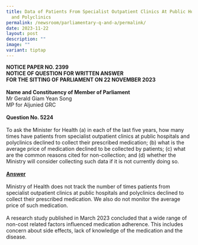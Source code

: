 ```yaml
---
title: Data of Patients From Specialist Outpatient Clinics At Public Hospitals
  and Polyclinics
permalink: /newsroom/parliamentary-q-and-a/permalink/
date: 2023-11-22
layout: post
description: ""
image: ""
variant: tiptap
---
```

<p><strong>NOTICE PAPER NO. 2399&nbsp;<br>NOTICE OF QUESTION FOR WRITTEN ANSWER<br>FOR THE SITTING OF PARLIAMENT ON 22 NOVEMBER 2023<br><br>Name and Constituency of Member of Parliament</strong><br>Mr Gerald Giam Yean Song<br>MP for Aljunied GRC<br><br><strong>Question No. 5224<br></strong><br>To ask the Minister for Health (a) in each of the last five years, how many times have patients from specialist outpatient clinics at public hospitals and polyclinics declined to collect their prescribed medication; (b) what is the average price of medication declined to be collected by patients; (c) what are the common reasons cited for non-collection; and (d) whether the Ministry will consider collecting such data if it is not currently doing so.<br><br><strong><u>Answer</u></strong><br><br>Ministry of Health does not track the number of times patients from specialist outpatient clinics at public hospitals and polyclinics declined to collect their prescribed medication. We also do not monitor the average price of such medication.<br><br>A research study published in March 2023 concluded that a wide range of non-cost related factors influenced medication adherence. This includes concern about side effects, lack of knowledge of the medication and the disease.</p>